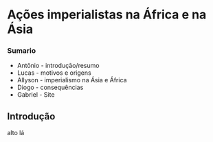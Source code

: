 # Ações imperialistas na África e na Ásia

### Sumario
- Antônio - introdução/resumo 
- Lucas - motivos e origens 
- Allyson - imperialismo na Ásia e África 
- Diogo - consequências
- Gabriel - Site

## Introdução

alto lá
